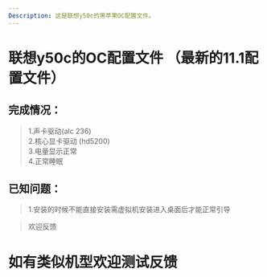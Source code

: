 ```yaml
---
Description: 这是联想y50c的黑苹果OC配置文件。
---
```

# 联想y50c的OC配置文件 （最新的11.1配置文件）

## 完成情况：
> 1.声卡驱动(alc 236)<br>
> 2.核心显卡驱动 (hd5200)<br>
> 3.电量显示正常<br>
>4.正常睡眠

## 已知问题：
>1.安装的时候不能直接安装需虚拟机安装进入桌面后才能正常引导

>欢迎反馈

# 如有类似机型欢迎测试反馈
